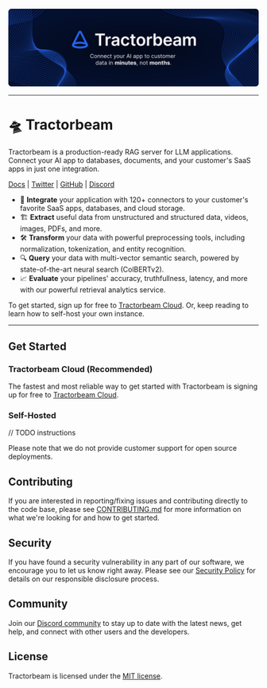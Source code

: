 ![Tractorbeam Header Image](/header.svg)

----

# 🛸 Tractorbeam

Tractorbeam is a production-ready RAG server for LLM applications. Connect your AI app to databases, documents, and your customer's SaaS apps in just one integration.

[Docs](https://tractorbeam.ai/docs) | [Twitter](https://tractorbeam.ai/twitter) | [GitHub](https://tractorbeam.ai/github-org) | [Discord](https://tractorbeam.ai/discord)

- 🔗 **Integrate** your application with 120+ connectors to your customer's favorite SaaS apps, databases, and cloud storage.
- 🏗️ **Extract** useful data from unstructured and structured data, videos, images, PDFs, and more.
- 🛠 **Transform** your data with powerful preprocessing tools, including normalization, tokenization, and entity recognition.
- 🔍 **Query** your data with multi-vector semantic search, powered by state-of-the-art neural search (ColBERTv2).
- 📈 **Evaluate** your pipelines' accuracy, truthfullness, latency, and more with our powerful retrieval analytics service.

To get started, sign up for free to [Tractorbeam Cloud](https://tractorbeam.ai/). Or, keep reading to learn how to self-host your own instance.

----

## Get Started

### Tractorbeam Cloud (Recommended)

The fastest and most reliable way to get started with Tractorbeam is signing up for free to [Tractorbeam Cloud](https://tractorbeam.ai/).

### Self-Hosted

// TODO instructions

Please note that we do not provide customer support for open source deployments. 

## Contributing

If you are interested in reporting/fixing issues and contributing directly to the code base, please see [CONTRIBUTING.md](CONTRIBUTING.md) for more information on what we're looking for and how to get started.

## Security

If you have found a security vulnerability in any part of our software, we encourage you to let us know right away. Please see our [Security Policy](SECURITY.md) for details on our responsible disclosure process.

## Community

Join our [Discord community](https://tractorbeam.ai/discord) to stay up to date with the latest news, get help, and connect with other users and the developers.


## License

Tractorbeam is licensed under the [MIT license](https://github.com/tractorbeamai/tractorbeam/blob/main/LICENSE).


